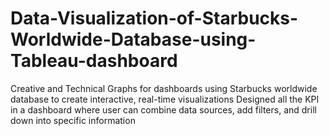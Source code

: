 # Data-Visualization-of-Starbucks-Worldwide-Database-using-Tableau-dashboard
Creative and Technical Graphs for dashboards using Starbucks worldwide database to create interactive, real-time visualizations 
Designed all the KPI in a dashboard where user can combine data sources, add filters, and drill down into specific  information
